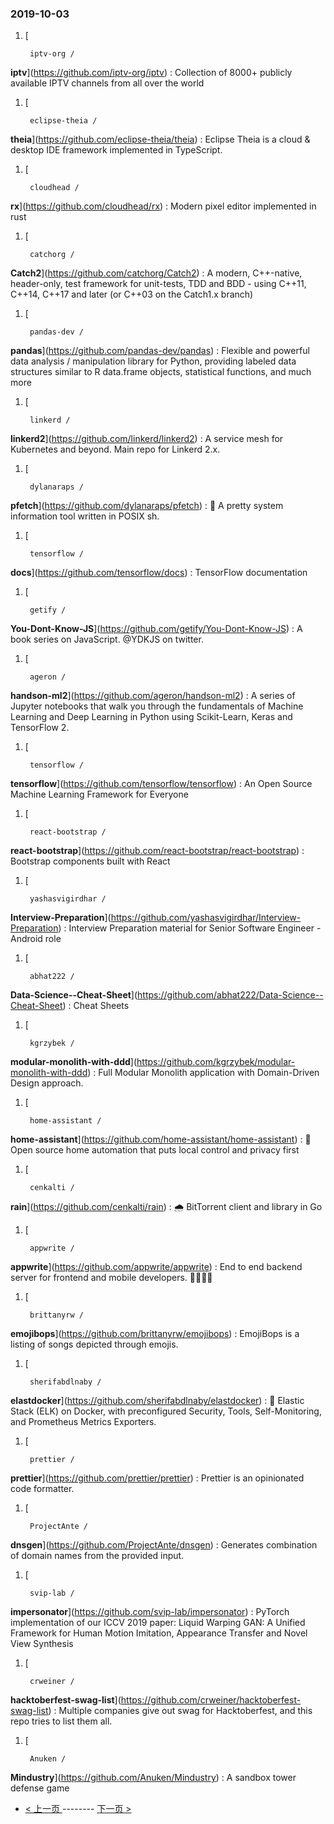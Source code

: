 ### 2019-10-03 
1. [
  

        iptv-org /
**iptv**](https://github.com/iptv-org/iptv) : Collection of 8000+ publicly available IPTV channels from all over the world
1. [
  

        eclipse-theia /
**theia**](https://github.com/eclipse-theia/theia) : Eclipse Theia is a cloud & desktop IDE framework implemented in TypeScript.
1. [
  

        cloudhead /
**rx**](https://github.com/cloudhead/rx) : Modern pixel editor implemented in rust
1. [
  

        catchorg /
**Catch2**](https://github.com/catchorg/Catch2) : A modern, C++-native, header-only, test framework for unit-tests, TDD and BDD - using C++11, C++14, C++17 and later (or C++03 on the Catch1.x branch)
1. [
  

        pandas-dev /
**pandas**](https://github.com/pandas-dev/pandas) : Flexible and powerful data analysis / manipulation library for Python, providing labeled data structures similar to R data.frame objects, statistical functions, and much more
1. [
  

        linkerd /
**linkerd2**](https://github.com/linkerd/linkerd2) : A service mesh for Kubernetes and beyond. Main repo for Linkerd 2.x.
1. [
  

        dylanaraps /
**pfetch**](https://github.com/dylanaraps/pfetch) : 🐧 A pretty system information tool written in POSIX sh.
1. [
  

        tensorflow /
**docs**](https://github.com/tensorflow/docs) : TensorFlow documentation
1. [
  

        getify /
**You-Dont-Know-JS**](https://github.com/getify/You-Dont-Know-JS) : A book series on JavaScript. @YDKJS on twitter.
1. [
  

        ageron /
**handson-ml2**](https://github.com/ageron/handson-ml2) : A series of Jupyter notebooks that walk you through the fundamentals of Machine Learning and Deep Learning in Python using Scikit-Learn, Keras and TensorFlow 2.
1. [
  

        tensorflow /
**tensorflow**](https://github.com/tensorflow/tensorflow) : An Open Source Machine Learning Framework for Everyone
1. [
  

        react-bootstrap /
**react-bootstrap**](https://github.com/react-bootstrap/react-bootstrap) : Bootstrap components built with React
1. [
  

        yashasvigirdhar /
**Interview-Preparation**](https://github.com/yashasvigirdhar/Interview-Preparation) : Interview Preparation material for Senior Software Engineer - Android role
1. [
  

        abhat222 /
**Data-Science--Cheat-Sheet**](https://github.com/abhat222/Data-Science--Cheat-Sheet) : Cheat Sheets
1. [
  

        kgrzybek /
**modular-monolith-with-ddd**](https://github.com/kgrzybek/modular-monolith-with-ddd) : Full Modular Monolith application with Domain-Driven Design approach.
1. [
  

        home-assistant /
**home-assistant**](https://github.com/home-assistant/home-assistant) : 🏡 Open source home automation that puts local control and privacy first
1. [
  

        cenkalti /
**rain**](https://github.com/cenkalti/rain) : 🌧 BitTorrent client and library in Go
1. [
  

        appwrite /
**appwrite**](https://github.com/appwrite/appwrite) : End to end backend server for frontend and mobile developers. 👩‍💻👨‍💻
1. [
  

        brittanyrw /
**emojibops**](https://github.com/brittanyrw/emojibops) : EmojiBops is a listing of songs depicted through emojis.
1. [
  

        sherifabdlnaby /
**elastdocker**](https://github.com/sherifabdlnaby/elastdocker) : 🐳 Elastic Stack (ELK) on Docker, with preconfigured Security, Tools, Self-Monitoring, and Prometheus Metrics Exporters.
1. [
  

        prettier /
**prettier**](https://github.com/prettier/prettier) : Prettier is an opinionated code formatter.
1. [
  

        ProjectAnte /
**dnsgen**](https://github.com/ProjectAnte/dnsgen) : Generates combination of domain names from the provided input.
1. [
  

        svip-lab /
**impersonator**](https://github.com/svip-lab/impersonator) : PyTorch implementation of our ICCV 2019 paper: Liquid Warping GAN: A Unified Framework for Human Motion Imitation, Appearance Transfer and Novel View Synthesis
1. [
  

        crweiner /
**hacktoberfest-swag-list**](https://github.com/crweiner/hacktoberfest-swag-list) : Multiple companies give out swag for Hacktoberfest, and this repo tries to list them all.
1. [
  

        Anuken /
**Mindustry**](https://github.com/Anuken/Mindustry) : A sandbox tower defense game 

- [ < 上一页 ](https://github.com/able8/github-trending-daily-record/blob/master/2019-10-02.md) -------- [ 下一页 > ](https://github.com/able8/github-trending-daily-record/blob/master/2019-10-04.md)